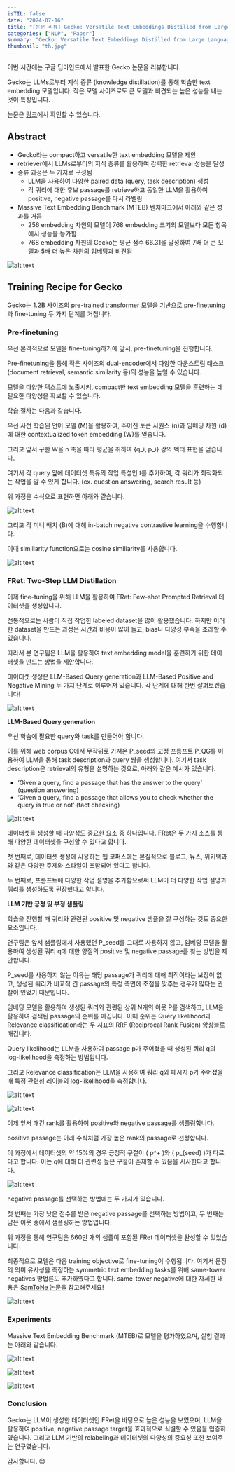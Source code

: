 ```yaml
---
isTIL: false
date: "2024-07-16"
title: "[논문 리뷰] Gecko: Versatile Text Embeddings Distilled from Large Language Models"
categories: ["NLP", "Paper"]
summary: "Gecko: Versatile Text Embeddings Distilled from Large Language Models 논문을 리뷰합니다."
thumbnail: "th.jpg"
---
```


이번 시간에는 구글 딥마인드에서 발표한 Gecko 논문을 리뷰합니다.

Gecko는 LLMs로부터 지식 증류 (knowledge distillation)를 통해 학습한 text embedding 모델입니다. 작은 모델 사이즈로도 큰 모델과 비견되는 높은 성능을 내는 것이 특징입니다.

논문은 [링크](https://arxiv.org/abs/2403.20327)에서 확인할 수 있습니다.

## Abstract

- Gecko라는 compact하고 versatile한 text embedding 모델을 제안
- retriever에서 LLMs로부터의 지식 증류를 활용하여 강력한 retrieval 성능을 달성
- 증류 과정은 두 가지로 구성됨
    - LLM을 사용하여 다양한 paired data (query, task description) 생성
    - 각 쿼리에 대한 후보 passage를 retrieve하고 동일한 LLM을 활용하여 positive, negative passage를 다시 라벨링
- Massive Text Embedding Benchmark (MTEB) 벤치마크에서 아래와 같은 성과를 거둠
    - 256 embedding 차원의 모델이 768 embedding 크기의 모델보다 모든 항목에서 성능을 능가함
    - 768 embedding 차원의 Gecko는 평균 점수 66.31을 달성하여 7배 더 큰 모델과 5배 더 높은 차원의 임베딩과 비견됨  

![alt text](image.png)

## Training Recipe for Gecko

Gecko는 1.2B 사이즈의 pre-trained transformer 모델을 기반으로 pre-finetuning과 fine-tuning 두 가지 단계를 거칩니다.

### Pre-finetuning

우선 본격적으로 모델을 fine-tuning하기에 앞서, pre-finetuning을 진행합니다.

Pre-finetuning을 통해 작은 사이즈의 dual-encoder에서 다양한 다운스트림 태스크 (document retrieval, semantic similarity 등)의 성능을 높일 수 있습니다.

모델을 다양한 텍스트에 노출시켜, compact한 text embedding 모델을 훈련하는 데 필요한 다양성을 확보할 수 있습니다.

학습 절차는 다음과 같습니다.

우선 사전 학습된 언어 모델 (M)을 활용하여, 주어진 토큰 시퀀스 (n)과 임베딩 차원 (d)에 대한 contextualized token embedding (W)를 얻습니다.

그리고 앞서 구한 W을 n 축을 따라 평균을 취하여 {q_i, p_i} 쌍의 벡터 표현을 얻습니다.

여기서 각 query 앞에 데이터셋 특유의 작업 특성인 t를 추가하여, 각 쿼리가 최적화되는 작업을 알 수 있게 합니다. (ex. question answering, search result 등)

위 과정을 수식으로 표현하면 아래와 같습니다.

![alt text](image-1.png)

그리고 각 미니 배치 (B)에 대해 in-batch negative contrastive learning을 수행합니다. 

이때 similiarity function으로는 cosine similiarity를 사용합니다.

![alt text](image-2.png)

### FRet: Two-Step LLM Distillation
이제 fine-tuning을 위해 LLM을 활용하여 FRet: Few-shot Prompted Retrieval 데이터셋을 생성합니다.

전통적으로는 사람이 직접 작업한 labeled dataset을 많이 활용했습니다. 하지만 이러한 dataset을 만드는 과정은 시간과 비용이 많이 들고, bias나 다양성 부족을 초래할 수 있습니다.

따라서 본 연구팀은 LLM을 활용하여 text embedding model을 훈련하기 위한 데이터셋을 만드는 방법을 제안합니다.

데이터셋 생성은 LLM-Based Query generation과 LLM-Based Positive and Negative Mining 두 가지 단계로 이루어져 있습니다. 각 단계에 대해 한번 살펴보겠습니다!

![alt text](image-3.png)

**LLM-Based Query generation**

우선 학습에 필요한 query와 task를 만들어야 합니다.

이를 위해 web corpus C에서 무작위로 가져온 P_seed와 고정 프롬프트 P_QG를 이용하여 LLM을 통해 task description과 query 쌍을 생성합니다. 여기서 task description은 retrieval의 유형을 설명하는 것으로, 아래와 같은 예시가 있습니다.

- ‘Given a query, find a passage that has the answer to the query’ (question answering)
- ‘Given a query, find a passage that allows you to check whether the query is true or not’ (fact checking)

![alt text](image-4.png)

데이터셋을 생성할 때 다양성도 중요한 요소 중 하나입니다. FRet은 두 가지 소스를 통해 다양한 데이터셋을 구성할 수 있다고 합니다.

첫 번째로, 데이터셋 생성에 사용하는 웹 코퍼스에는 본질적으로 블로그, 뉴스, 위키백과와 같은 다양한 주제와 스타일이 포함되어 있다고 합니다.

두 번째로, 프롬프트에 다양한 작업 설명을 추가함으로써 LLM이 더 다양한 작업 설명과 쿼리를 생성하도록 권장했다고 합니다.

**LLM 기반 긍정 및 부정 샘플링**

학습을 진행할 때 쿼리와 관련된 positive 및 negative 샘플을 잘 구성하는 것도 중요한 요소입니다.

연구팀은 앞서 샘플링에서 사용했던 P_seed를 그대로 사용하지 않고, 임베딩 모델을 활용하여 생성된 쿼리 q에 대한 양질의 positive 및 negative passage를 찾는 방법을 제안합니다.

P_seed를 사용하지 않는 이유는 해당 passage가 쿼리에 대해 최적이라는 보장이 없고, 생성된 쿼리가 비교적 긴 passage의 특정 측면에 초점을 맞추는 경우가 많다는 관찰이 있었기 때문입니다.

임베딩 모델을 활용하여 생성된 쿼리와 관련된 상위 N개의 이웃 P를 검색하고, LLM을 활용하여 검색된 passage의 순위를 매깁니다. 이때 순위는 Query likelihood과 Relevance classification라는 두 지표의 RRF (Reciprocal Rank Fusion) 앙상블로 매깁니다.

Query likelihood는 LLM을 사용하여 passage p가 주어졌을 때 생성된 쿼리 q의 log-likelihood을 측정하는 방법입니다.

그리고 Relevance classification는 LLM을 사용하여 쿼리 q와 패시지 p가 주어졌을 때 특정 관련성 레이블의  log-likelihood을 측정합니다.

![alt text](image-5.png)

![alt text](image-6.png)

이제 앞서 매긴 rank를 활용하여 positive와 negative passage를 샘플링합니다.

positive passage는 아래 수식처럼 가장 높은 rank의 passage로 선정합니다.

이 과정에서 데이터셋의 약 15%의 경우 긍정적 구절이 ( p^+ )와 ( p_{seed} )가 다르다고 합니다. 이는 q에 대해 더 관련성 높은 구절이 존재할 수 있음을 시사한다고 합니다.

![alt text](image-7.png)

negative passage를 선택하는 방법에는 두 가지가 있습니다.

첫 번째는 가장 낮은 점수를 받은 negative passage를 선택하는 방법이고, 두 번째는 남은 이웃 중에서 샘플링하는 방법입니다.

위 과정을 통해 연구팀은 660만 개의 샘플이 포함된 FRet 데이터셋을 완성할 수 있었습니다.

최종적으로 모델은 다음 training objective로 fine-tuning이 수행됩니다. 여기서 문장의 의미 유사성을 측정하는 symmetric text embedding tasks를 위해 same-tower negatives 방법론도 추가하였다고 합니다. same-tower negative에 대한 자세한 내용은 [SamToNe 논문](https://arxiv.org/abs/2306.02516)을 참고해주세요!

![alt text](image-8.png)

### Experiments

 Massive Text Embedding Benchmark (MTEB)로 모델을 평가하였으며, 실험 결과는 아래와 같습니다.

 ![alt text](image-9.png)

 ![alt text](image-10.png)

 ![alt text](image-11.png)

 ### Conclusion

Gecko는 LLM이 생성한 데이터셋인 FRet을 바탕으로 높은 성능을 보였으며, LLM을 활용하여 positive, negative passage target을 효과적으로 식별할 수 있음을 입증하였습니다. 그리고 LLM 기반의 relabeling과 데이터셋의 다양성의 중요성 또한 보여주는 연구였습니다.

감사합니다. 😊